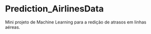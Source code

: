 # Prediction_AirlinesData
Mini projeto de Machine Learning para a redição de atrasos em linhas aéreas.
